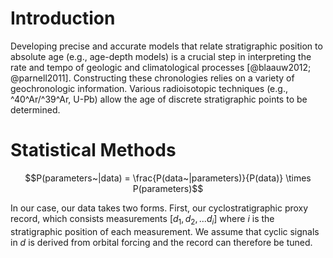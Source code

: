 # Introduction
Developing precise and accurate models that relate stratigraphic position to absolute age (e.g., age-depth models) is a crucial step in interpreting the rate and tempo of geologic and climatological processes [@blaauw2012; @parnell2011]. Constructing these chronologies relies on a variety of geochronologic information. Various radioisotopic techniques (e.g., ^40^Ar/^39^Ar, U-Pb) allow the age of discrete stratigraphic points to be determined. 



# Statistical Methods 

$$P(parameters~|data) = \frac{P(data~|parameters)}{P(data)} \times P(parameters)$$


In our case, our data takes two forms. First, our cyclostratigraphic proxy record, which consists measurements $[d_1, d_2, ... d_i]$ where $i$ is the stratigraphic position of each measurement. We assume that cyclic signals in $d$ is derived from orbital forcing and the record can therefore be tuned. 
